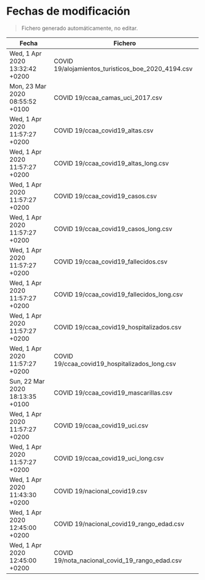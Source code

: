 # Fechas de modificación

> Fichero generado automáticamente, no editar.

| Fecha                           | Fichero                  |
|---------------------------------|--------------------------|
| Wed, 1 Apr 2020 13:32:42 +0200  | COVID 19/alojamientos_turisticos_boe_2020_4194.csv |
| Mon, 23 Mar 2020 08:55:52 +0100  | COVID 19/ccaa_camas_uci_2017.csv |
| Wed, 1 Apr 2020 11:57:27 +0200  | COVID 19/ccaa_covid19_altas.csv |
| Wed, 1 Apr 2020 11:57:27 +0200  | COVID 19/ccaa_covid19_altas_long.csv |
| Wed, 1 Apr 2020 11:57:27 +0200  | COVID 19/ccaa_covid19_casos.csv |
| Wed, 1 Apr 2020 11:57:27 +0200  | COVID 19/ccaa_covid19_casos_long.csv |
| Wed, 1 Apr 2020 11:57:27 +0200  | COVID 19/ccaa_covid19_fallecidos.csv |
| Wed, 1 Apr 2020 11:57:27 +0200  | COVID 19/ccaa_covid19_fallecidos_long.csv |
| Wed, 1 Apr 2020 11:57:27 +0200  | COVID 19/ccaa_covid19_hospitalizados.csv |
| Wed, 1 Apr 2020 11:57:27 +0200  | COVID 19/ccaa_covid19_hospitalizados_long.csv |
| Sun, 22 Mar 2020 18:13:35 +0100  | COVID 19/ccaa_covid19_mascarillas.csv |
| Wed, 1 Apr 2020 11:57:27 +0200  | COVID 19/ccaa_covid19_uci.csv |
| Wed, 1 Apr 2020 11:57:27 +0200  | COVID 19/ccaa_covid19_uci_long.csv |
| Wed, 1 Apr 2020 11:43:30 +0200  | COVID 19/nacional_covid19.csv |
| Wed, 1 Apr 2020 12:45:00 +0200  | COVID 19/nacional_covid19_rango_edad.csv |
| Wed, 1 Apr 2020 12:45:00 +0200  | COVID 19/nota_nacional_covid_19_rango_edad.csv |
